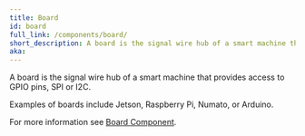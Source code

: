```yaml
---
title: Board
id: board
full_link: /components/board/
short_description: A board is the signal wire hub of a smart machine that provides access to GPIO pins, SPI or I2C.
aka:
---
```


A board is the signal wire hub of a smart machine that provides access to GPIO pins, SPI or I2C.

Examples of boards include Jetson, Raspberry Pi, Numato, or Arduino.

For more information see [Board Component](../../components/board/).
